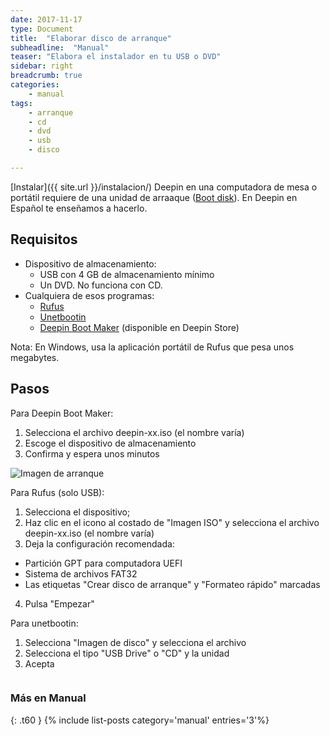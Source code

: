 ```yaml
---
date: 2017-11-17
type: Document
title:  "Elaborar disco de arranque"
subheadline:  "Manual"
teaser: "Elabora el instalador en tu USB o DVD"
sidebar: right
breadcrumb: true
categories:
    - manual
tags:
    - arranque
    - cd
    - dvd
    - usb
    - disco

---
```

[Instalar]({{ site.url }}/instalacion/) Deepin en una computadora de mesa o portátil requiere de una unidad de arraaque ([Boot disk](https://en.wikipedia.org/wiki/Boot_disk)).
En Deepin en Español te enseñamos a hacerlo.

## Requisitos

* Dispositivo de almacenamiento:
  - USB con 4 GB de almacenamiento mínimo
  - Un DVD. No funciona con CD.
* Cualquiera de esos programas:
  - [Rufus](https://rufus.akeo.ie/)
  - [Unetbootin](https://unetbootin.github.io/)
  - [Deepin Boot Maker](https://www.youtube.com/watch?v=OzP_l9uCKbM) (disponible en Deepin Store)

Nota: En Windows, usa la aplicación portátil de Rufus que pesa unos megabytes.

## Pasos

Para Deepin Boot Maker:
1. Selecciona el archivo deepin-xx.iso (el nombre varía)
2. Escoge el dispositivo de almacenamiento
3. Confirma y espera unos minutos

<div class="row">
    <div class="medium-12 columns t30">
    <img src="{{ site.urlimg }}arranque.png" alt=" Imagen de arranque">
    </div><!-- /.medium-4.columns -->
</div>

Para Rufus (solo USB):
1. Selecciona el dispositivo;
2. Haz clic en el icono al costado de "Imagen ISO" y selecciona el archivo deepin-xx.iso (el nombre varía)
3. Deja la configuración recomendada:
  - Partición GPT para computadora UEFI
  - Sistema de archivos FAT32
  - Las etiquetas "Crear disco de arranque" y "Formateo rápido" marcadas
4. Pulsa "Empezar"

Para unetbootin:
1. Selecciona "Imagen de disco" y selecciona el archivo
2. Selecciona el tipo "USB Drive" o "CD" y la unidad
3. Acepta

<div class="row">
    <div class="medium-12 columns t30">
    <img src="{{ site.urlimg }}unetboot.jpg" alt="">
    </div><!-- /.medium-4.columns -->
</div>


### Más en Manual
{: .t60 }
{% include list-posts category='manual' entries='3'%}
